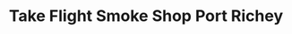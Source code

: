 ---
title: "Take Flight Smoke Shop Port Richey"
url: /port-richey/take-flight-smoke-shop-port-richey/
shop: tobacco
---